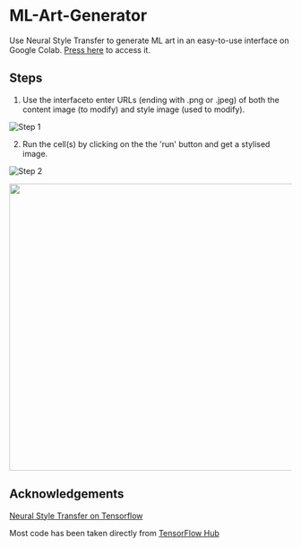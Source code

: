 # ML-Art-Generator
Use Neural Style Transfer to generate ML art in an easy-to-use interface on Google Colab. [Press here](https://colab.research.google.com/github/shubhaankargupta/ML-Art-Generator/blob/main/ML_GAN_ART.ipynb) to access it.

## Steps
1. Use the interfaceto enter URLs (ending with .png or .jpeg) of both the content image (to modify) and style image (used to modify).

![Step 1](https://user-images.githubusercontent.com/63454581/140332159-b7aab504-7f99-4308-89a1-833c612fabdc.png)

2. Run the cell(s) by clicking on the the 'run' button and get a stylised image.
 
![Step 2](https://user-images.githubusercontent.com/63454581/140332255-93bd7940-2b25-460b-bda3-0d983309530a.png)


<img src="https://user-images.githubusercontent.com/63454581/140349002-8fee95c4-168c-49b7-85d4-0b13b1373374.gif" width="512"/>



## Acknowledgements
[Neural Style Transfer on Tensorflow](https://www.tensorflow.org/tutorials/generative/style_transfer)

Most code has been taken directly from [TensorFlow Hub](https://tfhub.dev/)
